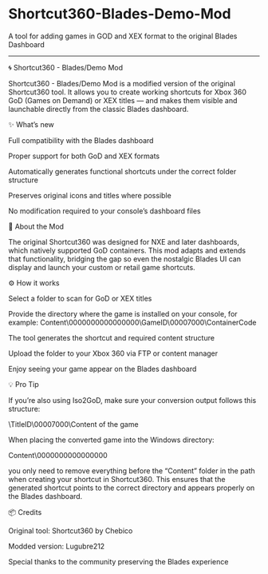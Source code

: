 # Shortcut360-Blades-Demo-Mod
A tool for adding games in GOD and XEX format to the original Blades Dashboard

-------------------------------------------------------------------------------------------------------------------------------------------------------------------------------------------------------------------------------------------------------------------------------------------------------------------------------------------------------------------------------

🌀 Shortcut360 - Blades/Demo Mod

Shortcut360 - Blades/Demo Mod is a modified version of the original Shortcut360 tool.
It allows you to create working shortcuts for Xbox 360 GoD (Games on Demand) or XEX titles — and makes them visible and launchable directly from the classic Blades dashboard.

✨ What’s new

Full compatibility with the Blades dashboard

Proper support for both GoD and XEX formats

Automatically generates functional shortcuts under the correct folder structure

Preserves original icons and titles where possible

No modification required to your console’s dashboard files

🧩 About the Mod

The original Shortcut360 was designed for NXE and later dashboards, which natively supported GoD containers.
This mod adapts and extends that functionality, bridging the gap so even the nostalgic Blades UI can display and launch your custom or retail game shortcuts.

⚙️ How it works

Select a folder to scan for GoD or XEX titles

Provide the directory where the game is installed on your console, for example:
Content\0000000000000000\GameID\00007000\ContainerCode

The tool generates the shortcut and required content structure

Upload the folder to your Xbox 360 via FTP or content manager

Enjoy seeing your game appear on the Blades dashboard

💡 Pro Tip

If you’re also using Iso2GoD, make sure your conversion output follows this structure:

\TitleID\00007000\Content of the game


When placing the converted game into the Windows directory:

Content\0000000000000000


you only need to remove everything before the “Content” folder in the path when creating your shortcut in Shortcut360.
This ensures that the generated shortcut points to the correct directory and appears properly on the Blades dashboard.

📦 Credits

Original tool: Shortcut360 by Chebico

Modded version: Lugubre212

Special thanks to the community preserving the Blades experience
